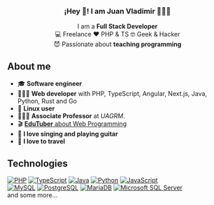 <p align="center" width="300">
   <h3 align="center">¡Hey 👋! I am Juan Vladimir 👨🏻‍💻</h3>
</p>

<p align="center">
   I am a <strong>Full Stack Developer</strong><br>
   💻 Freelance ♥️ PHP & TS 🤓 Geek & Hacker<br>
   😈 Passionate about <strong>teaching programming</strong>
</p>

## About me

- 🎓 **Software engineer**
- 👨🏻‍💻 **Web developer** with PHP, TypeScript, Angular, Next.js, Java, Python, Rust and Go
- 🐧 **Linux user**
- 👨🏻‍🏫 **Associate Professor** at *UAGRM*.
- 🎬 [**EduTuber** about Web Programming](https://youtube.com/juanvladimir13?sub_confirmation=1)
- 🎸 **I love singing and playing guitar**
- 🧳 **I love to travel**

## Technologies

[![PHP](https://img.shields.io/badge/PHP-blue?style=for-the-badge&logo=php&logoColor=white&labelColor=8892BF)]()
[![TypeScript](https://img.shields.io/badge/TypeScript-blue?style=for-the-badge&logo=typescript&logoColor=white&labelColor=8892BF)]()
[![Java](https://img.shields.io/badge/Java-007396?style=for-the-badge&logo=java&logoColor=white&labelColor=101010)]()
[![Python](https://img.shields.io/badge/Python-yellow?style=for-the-badge&logo=python&logoColor=white&labelColor=101010)]()
[![JavaScript](https://img.shields.io/badge/JavaScript-F7DF1E?style=for-the-badge&logo=javascript&logoColor=white&labelColor=101010)]()
</br>
[![MySQL](https://img.shields.io/badge/MySQL-4479A1?style=for-the-badge&logo=mysql&logoColor=white&labelColor=101010)]()
[![PostgreSQL](https://img.shields.io/badge/PostgreSQL-blue?style=for-the-badge&logo=postgresql&logoColor=white&labelColor=336791)]()
[![MariaDB](https://img.shields.io/badge/MariaDB-blue?style=for-the-badge&logo=mariadb&logoColor=white&labelColor=101010)]()
[![Microsoft SQL Server](https://img.shields.io/badge/Microsoft_SQL_Server-white?style=for-the-badge&logo=microsoft-sql-server&logoColor=white&labelColor=101010)]()
</br>
and some more...
